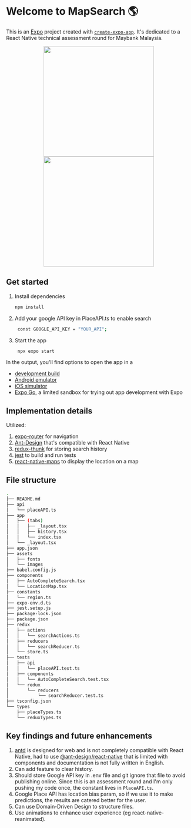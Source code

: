 # Welcome to MapSearch 🌎

This is an [Expo](https://expo.dev) project created with [`create-expo-app`](https://www.npmjs.com/package/create-expo-app). It's dedicated to a React Native technical assessment round for Maybank Malaysia.
<div align="center">
   <img src="https://github.com/user-attachments/assets/f0891839-3164-46ee-b62b-cb7f9b30baff" width="300" />
   <img src="https://github.com/user-attachments/assets/45fbe7b0-3897-488e-8447-c2d8f0a4ccd5" width="300" />
</div>

## Get started

1. Install dependencies

   ```bash
   npm install
   ```

2. Add your google API key in PlaceAPI.ts to enable search

   ```bash
    const GOOGLE_API_KEY = "YOUR_API";
   ```
   
3. Start the app

   ```bash
    npx expo start
   ```

In the output, you'll find options to open the app in a

- [development build](https://docs.expo.dev/develop/development-builds/introduction/)
- [Android emulator](https://docs.expo.dev/workflow/android-studio-emulator/)
- [iOS simulator](https://docs.expo.dev/workflow/ios-simulator/)
- [Expo Go](https://expo.dev/go), a limited sandbox for trying out app development with Expo

## Implementation details

Utilized:
1. [expo-router](https://docs.expo.dev/router/introduction/) for navigation
2. [Ant-Design](https://rn.mobile.ant.design/components/list/) that's compatible with React Native
3. [redux-thunk](https://github.com/reduxjs/redux-thunk) for storing search history
4. [jest](https://jestjs.io/) to build and run tests
5. [react-native-maps](https://docs.expo.dev/versions/latest/sdk/map-view/) to display the location on a map

## File structure
```bash
.
├── README.md
├── api
│   └── placeAPI.ts
├── app
│   ├── (tabs)
│   │   ├── _layout.tsx
│   │   ├── history.tsx
│   │   └── index.tsx
│   └── _layout.tsx
├── app.json
├── assets
│   ├── fonts
│   └── images
├── babel.config.js
├── components
│   ├── AutoCompleteSearch.tsx
│   └── LocationMap.tsx
├── constants
│   └── region.ts
├── expo-env.d.ts
├── jest.setup.js
├── package-lock.json
├── package.json
├── redux
│   ├── actions
│   │   └── searchActions.ts
│   ├── reducers
│   │   └── searchReducer.ts
│   └── store.ts
├── tests
│   ├── api
│   │   └── placeAPI.test.ts
│   ├── components
│   │   └── AutoCompleteSearch.test.tsx
│   └── redux
│       └── reducers
│           └── searchReducer.test.ts
├── tsconfig.json
└── types
    ├── placeTypes.ts
    └── reduxTypes.ts
```

## Key findings and future enhancements
1. [antd](https://ant.design/) is designed for web and is not completely compatible with React Native, had to use [@ant-design/react-native](https://rn.mobile.ant.design/) that is limited with components and documentation is not fully written in English.
2. Can add feature to clear history.
3. Should store Google API key in .env file and git ignore that file to avoid publishing online. Since this is an assessment round and I'm only pushing my code once, the constant lives in ```PlaceAPI.ts```.
4. Google Place API has location bias param, so if we use it to make predictions, the results are catered better for the user.
5. Can use Domain-Driven Design to structure files.
6. Use animations to enhance user experience (eg react-native-reanimated).
